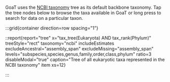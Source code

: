 <!--
Content to display immediately below the search box when the user toggles "browse tree"
-->

GoaT uses the [NCBI taxonomy](https://www.ncbi.nlm.nih.gov/taxonomy) tree as its default backbone taxonomy. Tap the tree nodes below to browse the taxa available in GoaT or long press to search for data on a particular taxon.

:::grid{container direction=row spacing="1"}

::report{report="tree" x="tax_tree(Eukaryota) AND tax_rank(Phylum)" treeStyle="rect" taxonomy="ncbi" includeEstimates excludeAncestral="assembly_span" excludeMissing="assembly_span" levels="subspecies,species,genus,family,order,class,phylum" ratio=3 disableModal="true" caption="Tree of all eukaryotic taxa represented in the NCBI taxonomy" item xs=12}

:::
